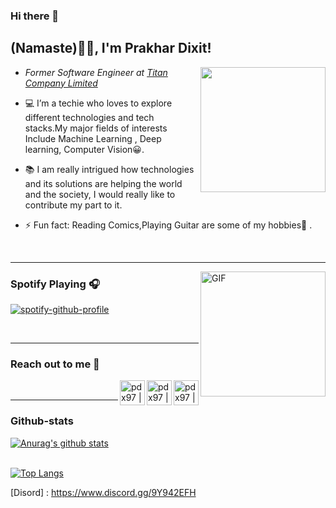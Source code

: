 
### Hi there 👋

<h2>(Namaste)🙏🏻, I'm Prakhar Dixit! </h2>



<img align='right' src="https://media.giphy.com/media/u2pmTWUi0MXjyrMaVj/giphy.gif" width="200">

* <p><em>Former Software Engineer at <a href="https://www.titan.co.in/">Titan Company Limited</a></em></p>

* 💻 I’m a techie who loves to explore different technologies and tech stacks.My major fields of interests Include Machine Learning , Deep learning, Computer Vision😀.

* 📚 I am really intrigued how technologies and its solutions are helping the world and the society, I would really like to contribute my part to it.

* ⚡ Fun fact: Reading Comics,Playing Guitar are some of my hobbies🎸 .


</br>

---

<img align="right" alt="GIF" height="200px" src="https://media.giphy.com/media/J5B1Y8QZnzXXbLQIBu/giphy.gif" />

### Spotify Playing  🎧

[![spotify-github-profile](https://spotify-github-profile.vercel.app/api/view?uid=ozrpd6qx3u0qyxn5zppsuacdq&cover_image=true&theme=novatorem)](https://github.com/kittinan/spotify-github-profile)

</br>

---

### Reach out to me 📝


[<img align="right" alt="pdx97 | LinkedIn" height="40px" src="https://www.flaticon.com/svg/static/icons/svg/733/733561.svg"/>][linkedin]
[<img align="right" alt="pdx97 | Instagram" height="40px" src="https://image.flaticon.com/icons/svg/733/733558.svg" />][instagram]
[<img align="right" alt="pdx97 | Spotify" height="40px" src="https://www.flaticon.com/svg/static/icons/svg/733/733573.svg" />][Spotify]

</br>

---

### Github-stats

[![Anurag's github stats](https://github-readme-stats.vercel.app/api?username=pdx97&show_icons=true&theme=merko&card_width=900)](https://github.com/anuraghazra/github-readme-stats)  

<br>[![Top Langs](https://github-readme-stats.vercel.app/api/top-langs/?username=pdx97&layout=compact&card_width=1100)](https://github.com/anuraghazra/github-readme-stats)</br>





[instagram]: https://www.instagram.com/pdx972/
[linkedin]: https://www.linkedin.com/in/prakhar-dixit-712751149/
[Spotify]: https://open.spotify.com/user/ozrpd6qx3u0qyxn5zppsuacdq
[Disord] : https://www.discord.gg/9Y942EFH













